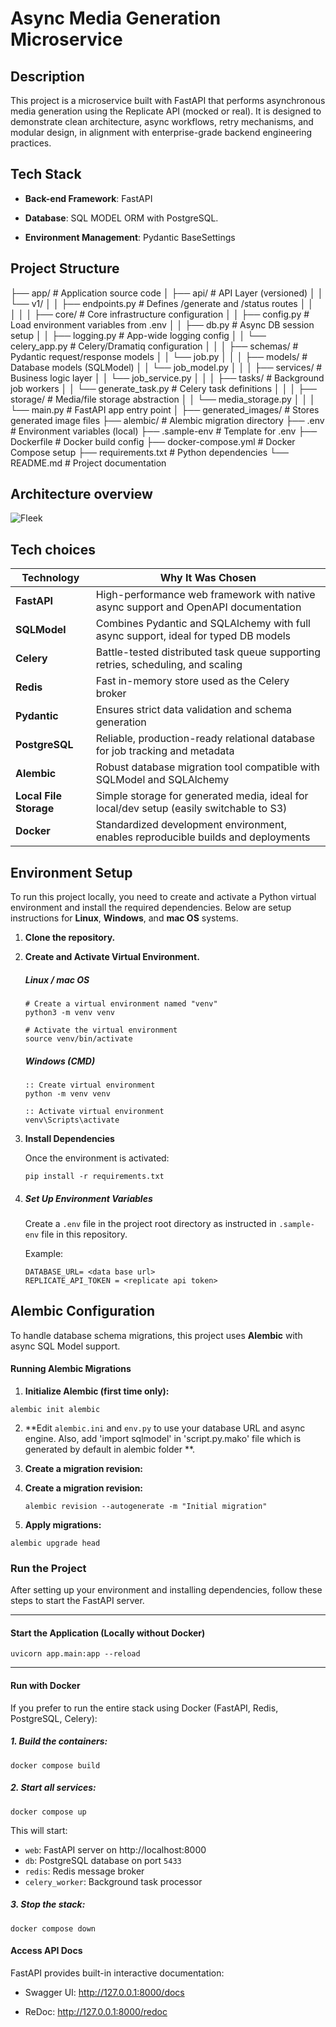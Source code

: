 # Async Media Generation Microservice



## Description

This project is a microservice built with FastAPI that performs asynchronous media generation using the Replicate API (mocked or real). It is designed to demonstrate clean architecture, async workflows, retry mechanisms, and modular design, in alignment with enterprise-grade backend engineering practices.  



## Tech Stack
- **Back-end Framework**: FastAPI

- **Database**: SQL MODEL ORM with PostgreSQL.

- **Environment Management**: Pydantic BaseSettings



## Project Structure

├── app/                            # Application source code
│   ├── api/                        # API Layer (versioned)
│   │   └── v1/
│   │       ├── endpoints.py        # Defines /generate and /status routes
│   │       
│   │
│   ├── core/                       # Core infrastructure configuration
│   │   ├── config.py               # Load environment variables from .env
│   │   ├── db.py                   # Async DB session setup
│   │   ├── logging.py              # App-wide logging config
│   │   └── celery_app.py           # Celery/Dramatiq configuration
│   │
│   ├── schemas/                    # Pydantic request/response models
│   │   └── job.py
│   │
│   ├── models/                     # Database models (SQLModel)
│   │   └── job_model.py
│   │
│   ├── services/                   # Business logic layer
│   │   └── job_service.py
│   │
│   ├── tasks/                      # Background job workers
│   │   └── generate_task.py        # Celery task definitions
│   │
│   ├── storage/                    # Media/file storage abstraction
│   │   └── media_storage.py
│   │
│   └── main.py                     # FastAPI app entry point
│
├── generated_images/              # Stores generated image files
├── alembic/                       # Alembic migration directory
├── .env                           # Environment variables (local)
├── .sample-env                   # Template for .env
├── Dockerfile                     # Docker build config
├── docker-compose.yml             # Docker Compose setup
├── requirements.txt               # Python dependencies
└── README.md                      # Project documentation



## Architecture overview

![Fleek](/home/root483/Downloads/Fleek.png)

## Tech choices

| Technology             | Why It Was Chosen                                            |
| ---------------------- | ------------------------------------------------------------ |
| **FastAPI**            | High-performance web framework with native async support and OpenAPI documentation |
| **SQLModel**           | Combines Pydantic and SQLAlchemy with full async support, ideal for typed DB models |
| **Celery**             | Battle-tested distributed task queue supporting retries, scheduling, and scaling |
| **Redis**              | Fast in-memory store used as the Celery broker               |
| **Pydantic**           | Ensures strict data validation and schema generation         |
| **PostgreSQL**         | Reliable, production-ready relational database for job tracking and metadata |
| **Alembic**            | Robust database migration tool compatible with SQLModel and SQLAlchemy |
| **Local File Storage** | Simple storage for generated media, ideal for local/dev setup (easily switchable to S3) |
| **Docker**             | Standardized development environment, enables reproducible builds and deployments |



## Environment Setup

To run this project locally, you need to create and activate a Python virtual environment and install the required dependencies. Below are setup instructions for **Linux**, **Windows**, and **mac OS** systems.

1. **Clone the repository.**

2. **Create and Activate Virtual Environment.**

   #####  Linux / mac OS

   ```
   # Create a virtual environment named "venv"
   python3 -m venv venv
   
   # Activate the virtual environment
   source venv/bin/activate
   ```

   #####  Windows (CMD)

   ```
   :: Create virtual environment
   python -m venv venv
   
   :: Activate virtual environment
   venv\Scripts\activate
   ```

   

3. **Install Dependencies**

   Once the environment is activated:

   ```
   pip install -r requirements.txt
   ```

   

4. ##### Set Up Environment Variables

   Create a `.env` file in the project root directory as instructed in `.sample-env` file in this repository. 

   Example:

   ```
   DATABASE_URL= <data base url>
   REPLICATE_API_TOKEN = <replicate api token>
   ```
   



## **Alembic Configuration**

   To handle database schema migrations, this project uses **Alembic** with async SQL Model support.

   #### Running Alembic Migrations

   1. **Initialize Alembic (first time only):**

   ```
   alembic init alembic
   ```

2. **Edit `alembic.ini` and `env.py` to use your database URL and async engine. Also, add 'import sqlmodel' in 'script.py.mako' file which is generated by default in alembic folder **.

3. **Create a migration revision:**
3. **Create a migration revision:**

   ```
   alembic revision --autogenerate -m "Initial migration"
   ```

4. **Apply migrations:**

```
alembic upgrade head
```




###  Run the Project

After setting up your environment and installing dependencies, follow these steps to start the FastAPI server.

------

####  Start the Application (Locally without Docker)

```
uvicorn app.main:app --reload
```

------

####  Run with Docker

If you prefer to run the entire stack using Docker (FastAPI, Redis, PostgreSQL, Celery):

##### 1. Build the containers:

```
docker compose build
```

##### 2. Start all services:

```
docker compose up
```

This will start:

- `web`: FastAPI server on http://localhost:8000
- `db`: PostgreSQL database on port `5433`
- `redis`: Redis message broker
- `celery_worker`: Background task processor

##### 3. Stop the stack:

```
docker compose down
```



#### Access API Docs

FastAPI provides built-in interactive documentation:

- Swagger UI: http://127.0.0.1:8000/docs

- ReDoc: http://127.0.0.1:8000/redoc







